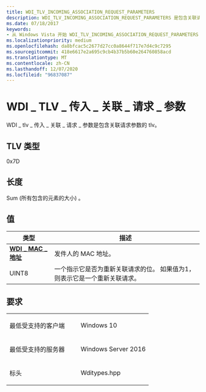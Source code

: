 ```yaml
---
title: WDI_TLV_INCOMING_ASSOCIATION_REQUEST_PARAMETERS
description: WDI_TLV_INCOMING_ASSOCIATION_REQUEST_PARAMETERS 是包含关联请求参数的 TLV。
ms.date: 07/18/2017
keywords:
- 从 Windows Vista 开始 WDI_TLV_INCOMING_ASSOCIATION_REQUEST_PARAMETERS 网络驱动程序
ms.localizationpriority: medium
ms.openlocfilehash: da8bfcac5c2677d27cc0a8644f717e7d4c9c7295
ms.sourcegitcommit: 418e6617e2a695c9cb4b37b5b60e264760858acd
ms.translationtype: MT
ms.contentlocale: zh-CN
ms.lasthandoff: 12/07/2020
ms.locfileid: "96837087"
---
```

# <a name="wdi_tlv_incoming_association_request_parameters"></a>WDI \_ TLV \_ 传入 \_ 关联 \_ 请求 \_ 参数


WDI \_ tlv \_ 传入 \_ 关联 \_ 请求 \_ 参数是包含关联请求参数的 tlv。

## <a name="tlv-type"></a>TLV 类型


0x7D

## <a name="length"></a>长度


Sum (所有包含的元素的大小) 。

## <a name="values"></a>值


| 类型                                              | 描述                                                                                                                   |
|---------------------------------------------------|-------------------------------------------------------------------------------------------------------------------------------|
| [**WDI \_ MAC \_ 地址**](/windows-hardware/drivers/ddi/dot11wdi/ns-dot11wdi-_wdi_mac_address) | 发件人的 MAC 地址。                                                                                                |
| UINT8                                             | 一个指示它是否为重新关联请求的位。 如果值为1，则表示它是一个重新关联请求。 |

 

<a name="requirements"></a>要求
------------

<table>
<colgroup>
<col width="50%" />
<col width="50%" />
</colgroup>
<tbody>
<tr class="odd">
<td><p>最低受支持的客户端</p></td>
<td><p>Windows 10</p></td>
</tr>
<tr class="even">
<td><p>最低受支持的服务器</p></td>
<td><p>Windows Server 2016</p></td>
</tr>
<tr class="odd">
<td><p>标头</p></td>
<td>Wditypes.hpp</td>
</tr>
</tbody>
</table>

 

